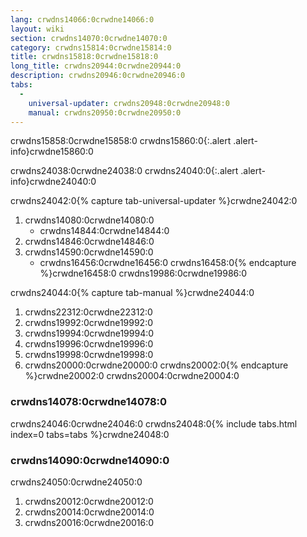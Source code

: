 ```yaml
---
lang: crwdns14066:0crwdne14066:0
layout: wiki
section: crwdns14070:0crwdne14070:0
category: crwdns15814:0crwdne15814:0
title: crwdns15818:0crwdne15818:0
long_title: crwdns20944:0crwdne20944:0
description: crwdns20946:0crwdne20946:0
tabs:
  - 
    universal-updater: crwdns20948:0crwdne20948:0
    manual: crwdns20950:0crwdne20950:0
---
```


crwdns15858:0crwdne15858:0
crwdns15860:0{:.alert .alert-info}crwdne15860:0

crwdns24038:0crwdne24038:0
crwdns24040:0{:.alert .alert-info}crwdne24040:0

crwdns24042:0{% capture tab-universal-updater %}crwdne24042:0
1. crwdns14080:0crwdne14080:0
   - crwdns14844:0crwdne14844:0
1. crwdns14846:0crwdne14846:0
1. crwdns14590:0crwdne14590:0
   - crwdns16456:0crwdne16456:0
crwdns16458:0{% endcapture %}crwdne16458:0
crwdns19986:0crwdne19986:0

crwdns24044:0{% capture tab-manual %}crwdne24044:0
1. crwdns22312:0crwdne22312:0
1. crwdns19992:0crwdne19992:0
1. crwdns19994:0crwdne19994:0
1. crwdns19996:0crwdne19996:0
1. crwdns19998:0crwdne19998:0
1. crwdns20000:0crwdne20000:0
crwdns20002:0{% endcapture %}crwdne20002:0
crwdns20004:0crwdne20004:0

### crwdns14078:0crwdne14078:0

crwdns24046:0crwdne24046:0
crwdns24048:0{% include tabs.html index=0 tabs=tabs %}crwdne24048:0

### crwdns14090:0crwdne14090:0

crwdns24050:0crwdne24050:0

1. crwdns20012:0crwdne20012:0
1. crwdns20014:0crwdne20014:0
1. crwdns20016:0crwdne20016:0
